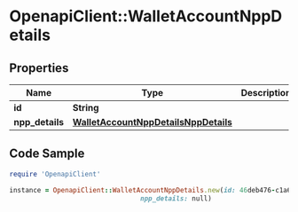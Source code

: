 # OpenapiClient::WalletAccountNppDetails

## Properties

Name | Type | Description | Notes
------------ | ------------- | ------------- | -------------
**id** | **String** |  | [optional] 
**npp_details** | [**WalletAccountNppDetailsNppDetails**](WalletAccountNppDetailsNppDetails.md) |  | [optional] 

## Code Sample

```ruby
require 'OpenapiClient'

instance = OpenapiClient::WalletAccountNppDetails.new(id: 46deb476-c1a6-41eb-8eb7-26a695bbe5bc,
                                 npp_details: null)
```


